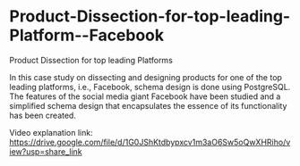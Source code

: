 # Product-Dissection-for-top-leading-Platform--Facebook

Product Dissection for top leading Platforms

In this case study on dissecting and designing products for one of the top leading platforms, i.e., Facebook, schema design is done using PostgreSQL. The features of the social media giant Facebook have been studied and a simplified schema design that encapsulates the essence of its functionality has been created. 

Video explanation link:
https://drive.google.com/file/d/1G0JShKtdbypxcv1m3aO6Sw5oQwXHRiho/view?usp=share_link
